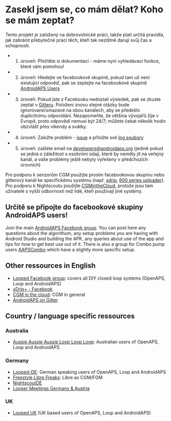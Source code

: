 # Zasekl jsem se, co mám dělat? Koho se mám zeptat?

Tento projekt je založený na dobrovolnické práci, takže platí určitá pravidla, jak zabránit přebytečné práci těch, kteří tak nezištně darují svůj čas a schopnosti.

* 1. úroveň: Přečtěte si dokumentaci - máme nyní vyhledávací funkce, které vám pomohou!
* 2. úroveň: Hledejte ve facebookové skupině, pokud tam už není existující odpověď, pak se zeptejte na facebookové skupině [AndroidAPS Users](https://www.facebook.com/groups/1900195340201874/)
* 3. úroveň: Pokud jste z Facebooku nedostali výsledek, pak se zkuste zeptat v [Gitteru](https://gitter.im/MilosKozak/AndroidAPS). Položení znovu stejné otázky bude ignorované/smazané na obou kanálech, aby se předešlo duplicitnímu odpovídání. Nezapomeňte, že většina vývojářů žije v Evropě, proto odpovědi nemusí být 24/7; můžete čekat několik hodin obzvlášť přes víkendy a svátky.
* 4. úroveň: Založte problém - [issue](https://github.com/MilosKozak/AndroidAPS/issues) a přiložte své [log soubory](../Usage/Accessing-logfiles.html)
* 5. úroveň: zašlete email na <developers@androidaps.org> (jedině pokud se jedná o záležitost s osobními údaji, které by neměly jít na veřejný kanál, a vaše problémy ještě nebyly vyřešeny v předchozích úrovních)

Pro podporu k senzorům CGM použijte prosím facebookovou skupinu nebo gitterový kanál ke specifickému systému (např. [xdrip](https://www.facebook.com/groups/xDripG5/), [600 series uploader](https://www.facebook.com/groups/NightscoutForMedtronic/)). Pro podporu k Nightscoutu použijte [CGMintheCloud](https://www.facebook.com/groups/cgminthecloud/), protože jsou tam uživatelé s vyšší odborností než lidé, kteří používají jiné systémy.

## Určitě se připojte do facebookové skupiny AndroidAPS users!

Join the main [AndroidAPS Facebook group](https://www.facebook.com/groups/1900195340201874/). You can post here any questions about the algorithum, any setup problems you are having with Android Studio and building the APK, any queries about use of the app and tips for how to get best use out of it. There is also a group for Combo pump users [AAPSCombo](https://www.facebook.com/groups/127507891261169/) which have a slightly more specific setup.

## Other ressources in English

* [Looped Facebook group](https://www.facebook.com/groups/TheLoopedGroup): covers all DIY closed loop systems (OpenAPS, Loop and AndroidAPS)
* [xDrip+ - Facebook](https://www.facebook.com/groups/xDripG5/)
* [CGM in the cloud](https://www.facebook.com/groups/cgminthecloud/): CGM in general
* [AndroidAPS on Gitter](https://gitter.im/MilosKozak/AndroidAPS)

## Country / language specific ressources

### Australia

* [Aussie Aussie Aussie Loop Loop Loop](https://www.facebook.com/groups/AussieLooping/): Australian users of OpenAPS, Loop and AndroidAPS

### Germany

* [Looped-DE](https://www.facebook.com/groups/loopedDE/): German speaking users of OpenAPS, Loop and AndroidAPS
* [Freestyle Libre Freaks](https://www.facebook.com/groups/FreestyleLibreFreaks/): Libre as CGM/FGM
* [NightscoutDE](https://www.facebook.com/groups/nightscoutDE/)
* [Looper Meetings Germany & Austria](http://loopertreffen.androidaps.de)

### UK

* [Looped UK](https://www.facebook.com/groups/LoopedUK/) (UK based users of OpenAPS, Loop and AndroidAPS)